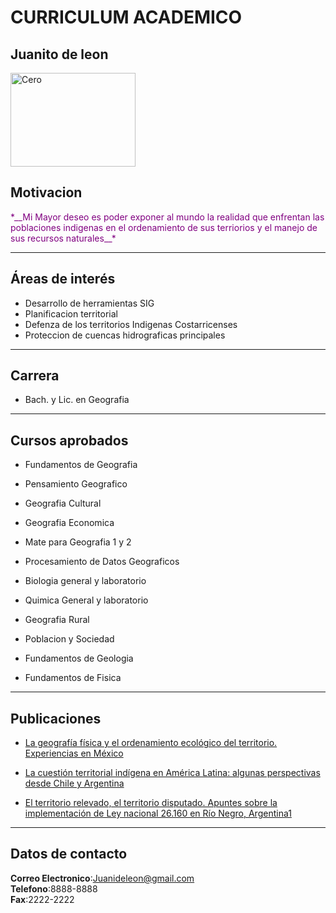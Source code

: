# __CURRICULUM ACADEMICO__

## __Juanito de leon__

<img src="https://us.123rf.com/450wm/ammentorp/ammentorp1812/ammentorp181200327/114245914-empresario-sonriente-de-pie-al-aire-libre-con-los-brazos-cruzados-.jpg?ver=6" alt="Cero" style="width:200px;height:150px;">

## __Motivacion__

 <p style="color:purple;"> *__Mi Mayor deseo es poder exponer al mundo la realidad que enfrentan las poblaciones indigenas en el ordenamiento de sus terriorios y el manejo de sus recursos naturales__* </p>

____________________________________________________________________

## __Áreas de interés__

- Desarrollo de herramientas SIG  
- Planificacion territorial
- Defenza de los territorios Indigenas Costarricenses
- Proteccion de cuencas hidrograficas principales 

___________________________________________________________________

## __Carrera__

- Bach. y Lic. en Geografia

___________________________________________________________________

## __Cursos aprobados__

- Fundamentos de Geografia

- Pensamiento Geografico

- Geografia Cultural

- Geografia Economica

- Mate para Geografia 1 y 2

- Procesamiento de Datos Geograficos

- Biologia general y laboratorio

- Quimica General y laboratorio

- Geografia Rural

- Poblacion y Sociedad

- Fundamentos de Geologia

- Fundamentos de Fisica

_____________________________________________________________________

## __Publicaciones__

- [La geografía física y
el ordenamiento ecológico
del territorio. Experiencias en México](https://www.redalyc.org/pdf/539/53907604.pdf)

- [La cuestión territorial indígena en
América Latina: algunas perspectivas
desde Chile y Argentina](https://www.redalyc.org/pdf/300/30042325001.pdf)

- [El territorio relevado,
el territorio disputado. Apuntes sobre la
implementación de Ley nacional 26.160
en Río Negro, Argentina1](https://www.redalyc.org/pdf/300/30042325002.pdf)
_____________________________________________________________________

## __Datos de contacto__

__Correo Electronico__:Juanideleon@gmail.com  
__Telefono__:8888-8888  
__Fax__:2222-2222  
